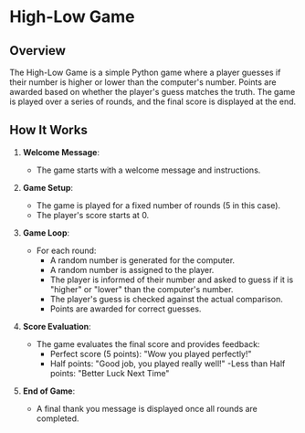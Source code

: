 # High-Low Game

## Overview

The High-Low Game is a simple Python game where a player guesses if their number is higher or lower than the computer's number. Points are awarded based on whether the player's guess matches the truth. The game is played over a series of rounds, and the final score is displayed at the end.

## How It Works

1. **Welcome Message**: 
   - The game starts with a welcome message and instructions.

2. **Game Setup**:
   - The game is played for a fixed number of rounds (5 in this case).
   - The player's score starts at 0.

3. **Game Loop**:
   - For each round:
     - A random number is generated for the computer.
     - A random number is assigned to the player.
     - The player is informed of their number and asked to guess if it is "higher" or "lower" than the computer's number.
     - The player's guess is checked against the actual comparison.
     - Points are awarded for correct guesses.

4. **Score Evaluation**:
   - The game evaluates the final score and provides feedback:
     - Perfect score (5 points): "Wow you played perfectly!"
     - Half points: "Good job, you played really well!"
     -Less than Half points: "Better Luck Next Time"

5. **End of Game**:
   - A final thank you message is displayed once all rounds are completed.


